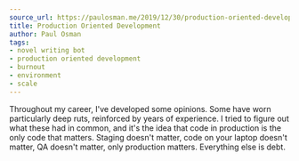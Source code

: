 ```yaml
---
source_url: https://paulosman.me/2019/12/30/production-oriented-development.html
title: Production Oriented Development
author: Paul Osman
tags:
- novel writing bot
- production oriented development
- burnout
- environment
- scale
---
```


Throughout my career, I've developed some opinions. Some have worn particularly deep ruts, reinforced by years of experience. I tried to figure out what these had in common, and it's the idea that code in production is the only code that matters. Staging doesn't matter, code on your laptop doesn't matter, QA doesn't matter, only production matters. Everything else is debt.
